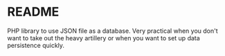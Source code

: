 # README

PHP library to use JSON file as a database. Very practical when you don't want to take out the heavy artillery or when you want to set up data persistence quickly.
